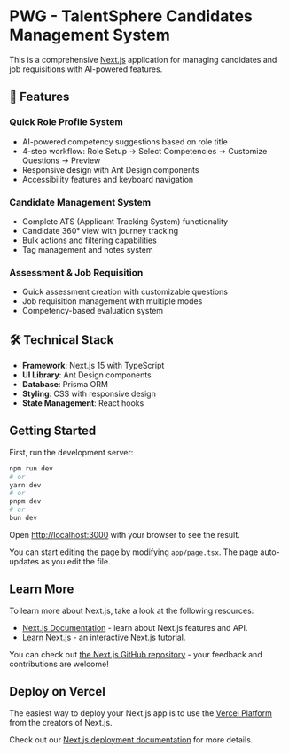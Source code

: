 # PWG - TalentSphere Candidates Management System

This is a comprehensive [Next.js](https://nextjs.org) application for managing candidates and job requisitions with AI-powered features.

## 🚀 Features

### Quick Role Profile System
- AI-powered competency suggestions based on role title
- 4-step workflow: Role Setup → Select Competencies → Customize Questions → Preview
- Responsive design with Ant Design components
- Accessibility features and keyboard navigation

### Candidate Management System
- Complete ATS (Applicant Tracking System) functionality
- Candidate 360° view with journey tracking
- Bulk actions and filtering capabilities
- Tag management and notes system

### Assessment & Job Requisition
- Quick assessment creation with customizable questions
- Job requisition management with multiple modes
- Competency-based evaluation system

## 🛠️ Technical Stack

- **Framework**: Next.js 15 with TypeScript
- **UI Library**: Ant Design components
- **Database**: Prisma ORM
- **Styling**: CSS with responsive design
- **State Management**: React hooks

## Getting Started

First, run the development server:

```bash
npm run dev
# or
yarn dev
# or
pnpm dev
# or
bun dev
```

Open [http://localhost:3000](http://localhost:3000) with your browser to see the result.

You can start editing the page by modifying `app/page.tsx`. The page auto-updates as you edit the file.

## Learn More

To learn more about Next.js, take a look at the following resources:

- [Next.js Documentation](https://nextjs.org/docs) - learn about Next.js features and API.
- [Learn Next.js](https://nextjs.org/learn) - an interactive Next.js tutorial.

You can check out [the Next.js GitHub repository](https://github.com/vercel/next.js) - your feedback and contributions are welcome!

## Deploy on Vercel

The easiest way to deploy your Next.js app is to use the [Vercel Platform](https://vercel.com/new?utm_medium=default-template&filter=next.js&utm_source=create-next-app&utm_campaign=create-next-app-readme) from the creators of Next.js.

Check out our [Next.js deployment documentation](https://nextjs.org/docs/app/building-your-application/deploying) for more details.